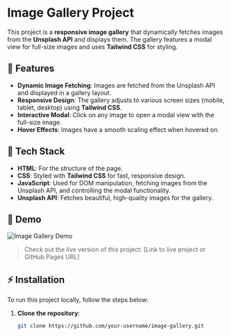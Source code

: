 # Image Gallery Project

This project is a **responsive image gallery** that dynamically fetches images from the **Unsplash API** and displays them. The gallery features a modal view for full-size images and uses **Tailwind CSS** for styling.

## 🎯 Features
- **Dynamic Image Fetching**: Images are fetched from the Unsplash API and displayed in a gallery layout.
- **Responsive Design**: The gallery adjusts to various screen sizes (mobile, tablet, desktop) using **Tailwind CSS**.
- **Interactive Modal**: Click on any image to open a modal view with the full-size image.
- **Hover Effects**: Images have a smooth scaling effect when hovered on.

## 🚀 Tech Stack
- **HTML**: For the structure of the page.
- **CSS**: Styled with **Tailwind CSS** for fast, responsive design.
- **JavaScript**: Used for DOM manipulation, fetching images from the Unsplash API, and controlling the modal functionality.
- **Unsplash API**: Fetches beautiful, high-quality images for the gallery.

## 📸 Demo

![Image Gallery Demo](./demo-image.jpg)

> Check out the live version of this project: [Link to live project or GitHub Pages URL]

## ⚡ Installation

To run this project locally, follow the steps below:

1. **Clone the repository**:

   ```bash
   git clone https://github.com/your-username/image-gallery.git
